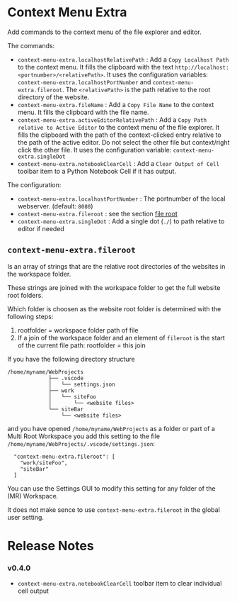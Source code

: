 # Context Menu Extra

Add commands to the context menu of the file explorer and editor.

The commands:

* `context-menu-extra.localhostRelativePath` : Add a `Copy Localhost Path` to the context menu. It fills the clipboard with the text `http://localhost:<portnumber>/<relativePath>`. It uses the configuration variables: `context-menu-extra.localhostPortNumber` and `context-menu-extra.fileroot`. The `<relativePath>` is the path relative to the root directory of the website.
* `context-menu-extra.fileName` : Add a `Copy File Name` to the context menu. It fills the clipboard with the file name.
* `context-menu-extra.activeEditorRelativePath` : Add a `Copy Path relative to Active Editor` to the context menu of the file explorer. It fills the clipboard with the path of the context-clicked entry relative to the path of the active editor. Do not select the other file but context/right click the other file. It uses the configuration variable: `context-menu-extra.singleDot`
* `context-menu-extra.notebookClearCell` : Add a `Clear Output of Cell` toolbar item to a Python Notebook Cell if it has output.

The configuration:

* `context-menu-extra.localhostPortNumber` : The portnumber of the local webserver. (default: `8080`)
* `context-menu-extra.fileroot` : see the section [file root](#context-menu-extra.fileroot)
* `context-menu-extra.singleDot` : Add a single dot (`./`) to path relative to editor if needed


## `context-menu-extra.fileroot`

Is an array of strings that are the relative root directories of the websites in the workspace folder.

These strings are joined with the workspace folder to get the full website root folders.

Which folder is choosen as the website root folder is determined with the following steps:

1. rootfolder = workspace folder path of file
1. If a join of the workspace folder and an element of `fileroot` is the start of the current file path: rootfolder =  this join

If you have the following directory structure

```
/home/myname/WebProjects
             ├── .vscode
             │   └── settings.json
             ├── work
             │   └── siteFoo
             │       └── <website files>
             └── siteBar
                 └── <website files>
```

and you have opened `/home/myname/WebProjects` as a folder or part of a Multi Root Workspace you add this setting to the file `/home/myname/WebProjects/.vscode/settings.json`:

```
  "context-menu-extra.fileroot": [
    "work/siteFoo",
    "siteBar"
  ]
```

You can use the Settings GUI to modify this setting for any folder of the (MR) Workspace.

It does not make sence to use `context-menu-extra.fileroot` in the global user setting.

# Release Notes

### v0.4.0
* `context-menu-extra.notebookClearCell` toolbar item to clear individual cell output
